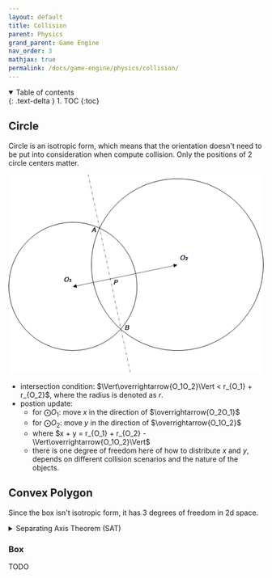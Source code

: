 ```yaml
---
layout: default
title: Collision
parent: Physics
grand_parent: Game Engine
nav_order: 3
mathjax: true
permalink: /docs/game-engine/physics/collision/
---
```


<details open markdown="block">
  <summary>
    Table of contents
  </summary>
  {: .text-delta }
1. TOC
{:toc}
</details>

## Circle

Circle is an isotropic form, which means that the orientation doesn't need to be put into consideration when compute collision.
Only the positions of 2 circle centers matter.

![image.png](./assets/image.png)

* intersection condition: $\Vert\overrightarrow{O_1O_2}\Vert < r_{O_1} + r_{O_2}$, where the radius is denoted as $r$.
* postion update:
  * for $\bigodot O_1$: move $x$ in the direction of $\overrightarrow{O_2O_1}$
  * for $\bigodot O_2$: move $y$ in the direction of $\overrightarrow{O_1O_2}$
  * where $x + y = r_{O_1} + r_{O_2} - \Vert\overrightarrow{O_1O_2}\Vert$
  * there is one degree of freedom here of how to distribute $x$ and $y$, depends on different collision scenarios and the nature of the objects.

## Convex Polygon

Since the box isn't isotropic form, it has 3 degrees of freedom in 2d space.

<details close>
<summary>Separating Axis Theorem (SAT)</summary>
The objective of this theorem is to help finding the normal and overlap depth of the collision: normal and depth

<ul>
<li>for each edge in polygon A</li>
  <ul>
  <li>find the normal vector (cross product)</li>
  <li>for each polygon</li>
    <ul>
    <li>get the min value and max value of its vertex projections (dot product)</li>
    </ul>
  <li>compare the min value of polygon A and max value of polygon B, and vice versa to detect intersection</li>
    <ul>
    <li>if no intersection -> continue</li>
    <li>if found</li>
      <ul>
      <li>depth: the min value of absolute value of min(A) - max(B) and max(A) - min(B)</li>
      <li>normal: normal of current edge (remember to normalize)</li>
      </ul>
    </ul>
  </ul>
<li>do the same for polygon B</li>
<li>output normal and depth</li>
</ul>
</details>

### Box 

TODO


